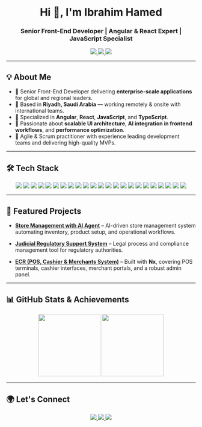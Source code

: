 <!-- HEADER -->
<h1 align="center">Hi 👋, I'm Ibrahim Hamed</h1>
<h3 align="center">Senior Front-End Developer | Angular & React Expert | JavaScript Specialist</h3>

<p align="center">
  <a href="https://www.linkedin.com/in/ibrahimhamed/">
    <img src="https://img.shields.io/badge/LinkedIn-Profile-informational?style=flat&logo=linkedin&logoColor=white&color=0D76A8" />
  </a>
  <a href="mailto:ibrahimhamed.dev@gmail.com">
    <img src="https://img.shields.io/badge/Outlook-Email-informational?style=flat&logo=hotmail&logoColor=white&color=0D76A8
    " />
  </a>
  <a href="https://ibrahim-hamed.netlify.app/">
    <img src="https://img.shields.io/badge/Website-Portofolio-Information?style=flat&logo=About.me&logoColor=white" />
  </a>
</p>

---

## 💡 About Me

- 💼 Senior Front-End Developer delivering **enterprise-scale applications** for global and regional leaders.
- 📍 Based in **Riyadh, Saudi Arabia** — working remotely & onsite with international teams.
- 🎯 Specialized in **Angular**, **React**, **JavaScript**, and **TypeScript**.
- 🚀 Passionate about **scalable UI architecture**, **AI integration in frontend workflows**, and **performance optimization**.
- 🤝 Agile & Scrum practitioner with experience leading development teams and delivering high-quality MVPs.

---

## 🛠 Tech Stack

<p align="center">
  <!-- Core Languages -->
  <img src="https://img.shields.io/badge/JavaScript-F7DF1E?style=for-the-badge&logo=javascript&logoColor=black" />
  <img src="https://img.shields.io/badge/TypeScript-007ACC?style=for-the-badge&logo=typescript&logoColor=white" />
  <img src="https://img.shields.io/badge/HTML5-E34F26?style=for-the-badge&logo=html5&logoColor=white" />
  <img src="https://img.shields.io/badge/CSS3-1572B6?style=for-the-badge&logo=css3&logoColor=white" />
  <img src="https://img.shields.io/badge/Sass-CC6699?style=for-the-badge&logo=sass&logoColor=white" />

  <!-- Frameworks -->
  <img src="https://img.shields.io/badge/Angular-DD0031?style=for-the-badge&logo=angular&logoColor=white" />
  <img src="https://img.shields.io/badge/React-20232A?style=for-the-badge&logo=react&logoColor=61DAFB" />
  <img src="https://img.shields.io/badge/NestJS-E0234E?style=for-the-badge&logo=nestjs&logoColor=white" />
  <img src="https://img.shields.io/badge/Express.js-000000?style=for-the-badge&logo=express&logoColor=white" />

  <!-- State & Data -->
  <img src="https://img.shields.io/badge/React_Query-FF4154?style=for-the-badge&logo=reactquery&logoColor=white" />
  <img src="https://img.shields.io/badge/Axios-5A29E4?style=for-the-badge&logo=axios&logoColor=white" />
  <img src="https://img.shields.io/badge/Zustand-764ABC?style=for-the-badge&logo=redux&logoColor=white" />
  <img src="https://img.shields.io/badge/GraphQL-E10098?style=for-the-badge&logo=graphql&logoColor=white" />

  <!-- AI & Tools -->
  <img src="https://img.shields.io/badge/LangChain.js-121D33?style=for-the-badge&logo=chainlink&logoColor=white" />
  <img src="https://img.shields.io/badge/Ollama-000000?style=for-the-badge&logo=ollama&logoColor=white" />
  <img src="https://img.shields.io/badge/Cursor_AI-5C2D91?style=for-the-badge&logo=visualstudiocode&logoColor=white" />

  <!-- Styling & UI -->
  <img src="https://img.shields.io/badge/Tailwind_CSS-38B2AC?style=for-the-badge&logo=tailwind-css&logoColor=white" />
  <img src="https://img.shields.io/badge/Bootstrap-563D7C?style=for-the-badge&logo=bootstrap&logoColor=white" />
  <img src="https://img.shields.io/badge/Ant_Design-0170FE?style=for-the-badge&logo=antdesign&logoColor=white" />

  <!-- Build Tools -->
  <img src="https://img.shields.io/badge/Nx-143055?style=for-the-badge&logo=nx&logoColor=white" />
  <img src="https://img.shields.io/badge/Vite-646CFF?style=for-the-badge&logo=vite&logoColor=white" />
  <img src="https://img.shields.io/badge/Webpack-8DD6F9?style=for-the-badge&logo=webpack&logoColor=black" />

  <!-- Database -->
  <img src="https://img.shields.io/badge/PostgreSQL-4169E1?style=for-the-badge&logo=postgresql&logoColor=white" />
</p>

---

## 📌 Featured Projects

- **[Store Management with AI Agent](https://github.com/yourusername/store-management-ai)** – AI-driven store management system automating inventory, product setup, and operational workflows.

- **[Judicial Regulatory Support System](https://github.com/yourusername/judicial-regulatory-support)** – Legal process and compliance management tool for regulatory authorities.

- **[ECR (POS, Cashier & Merchants System)](https://github.com/yourusername/ecr-pos-system)** – Built with **Nx**, covering POS terminals, cashier interfaces, merchant portals, and a robust admin panel.

---

## 📊 GitHub Stats & Achievements

<div align="center">

<!-- GitHub Stats -->
<img src="https://github-readme-stats.vercel.app/api?username=ibrahimhamed20&show_icons=true&theme=tokyonight&hide_border=true&count_private=true" height="165" />

<!-- Top Languages -->
<img src="https://github-readme-stats.vercel.app/api/top-langs/?username=ibrahimhamed20&layout=compact&theme=tokyonight&hide_border=true" height="165" />

</div>


---

## 🌍 Let's Connect

<p align="center">
  <a href="https://www.linkedin.com/in/ibrahimhamed/">
    <img src="https://img.shields.io/badge/LinkedIn-Profile-informational?style=flat&logo=linkedin&logoColor=white&color=0D76A8" />
  </a>
  <a href="mailto:ibrahimhamed.dev@gmail.com">
    <img src="https://img.shields.io/badge/Outlook-Email-informational?style=flat&logo=hotmail&logoColor=white&color=0D76A8
    " />
  </a>
  <a href="https://ibrahim-hamed.netlify.app/">
    <img src="https://img.shields.io/badge/Website-Portofolio-Information?style=flat&logo=About.me&logoColor=white" />
  </a>
</p>
